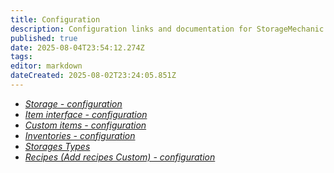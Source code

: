 ```yaml
---
title: Configuration
description: Configuration links and documentation for StorageMechanic.
published: true
date: 2025-08-04T23:54:12.274Z
tags: 
editor: markdown
dateCreated: 2025-08-02T23:24:05.851Z
---
```


<ul class="contents">
  <li>
    <a href="/storagem/config/storage-config">
      <i class="mdi mdi-treasure-chest icon-mdi"></i>
      <em>Storage - configuration</em>
    </a>
  </li>
  <li>
    <a href="/storagem/config/item-interfaces">
      <i class="mdi mdi-hammer-wrench icon-mdi"></i>
      <em>Item interface - configuration</em>
    </a>
  </li>
  <li>
    <a href="/storagem/config/custom-items">
      <i class="mdi mdi-cube-outline icon-mdi"></i>
      <em>Custom items - configuration</em>
    </a>
  </li>
  <li>
    <a href="/storagem/config/inventories-config">
      <i class="mdi mdi-toolbox icon-mdi"></i>
      <em>Inventories - configuration</em>
    </a>
  </li>
  <li>
    <a href="/storagem/config/types">
      <i class="mdi mdi-tag-outline icon-mdi"></i>
      <em>Storages Types</em>
    </a>
  </li>
  <li>
    <a href="/storagem/config/recipes">
      <i class="mdi mdi-book-open-page-variant icon-mdi"></i>
      <em>Recipes (Add recipes Custom) - configuration</em>
    </a>
  </li>
</ul>